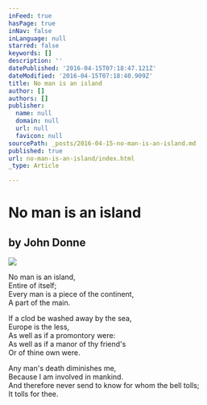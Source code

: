 ```yaml
---
inFeed: true
hasPage: true
inNav: false
inLanguage: null
starred: false
keywords: []
description: ''
datePublished: '2016-04-15T07:18:47.121Z'
dateModified: '2016-04-15T07:18:40.909Z'
title: No man is an island
author: []
authors: []
publisher:
  name: null
  domain: null
  url: null
  favicon: null
sourcePath: _posts/2016-04-15-no-man-is-an-island.md
published: true
url: no-man-is-an-island/index.html
_type: Article

---
```

# No man is an island

## by John Donne
![](https://the-grid-user-content.s3-us-west-2.amazonaws.com/29e793ab-04e8-4dfe-9841-4b57e6f617ee.jpg)

No man is an island,  
Entire of itself;  
Every man is a piece of the continent,   
A part of the main.

If a clod be washed away by the sea,  
Europe is the less,  
As well as if a promontory were:  
As well as if a manor of thy friend's  
Or of thine own were.

Any man's death diminishes me,  
Because I am involved in mankind.  
And therefore never send to know for whom the bell tolls;  
It tolls for thee.